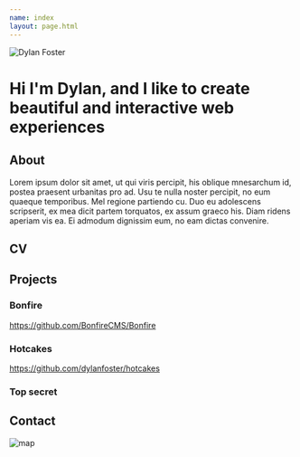 ```yaml
---
name: index
layout: page.html
---
```


<!-- main heading -->
<div class="row logo">
  <div class="col-12">
    <img src="/assets/images/dylan.png" alt="Dylan Foster"/>
  </div>
</div>

<div class="row heading text-center">
  <div class="col-12">
    <h1 class="header header_main">
      Hi I'm Dylan, and I like to create beautiful and interactive web experiences
    </h1>
  </div>
</div>

<!-- cloud/moon animation and navigation -->
<div class="row landing">
  <div class="col-12">
    <div class="moon"></div>
    <div class="cloud cloud_1"></div>
    <div class="cloud cloud_2"></div>
    <div class="cloud cloud_3"></div>
    <div class="cloud cloud_4"></div>
    <div class="cloud cloud_5"></div>
  </div>
</div>

<!-- about -->
<div class="row text-center section">
  <div class="col-12">
    <h2 class="header header_section">About</h2>
  </div>
</div>

<div class="row">
  <div class="col-12">
    <p class="content text-m">
      Lorem ipsum dolor sit amet, ut qui viris percipit, his oblique mnesarchum id, postea praesent urbanitas pro ad. Usu te nulla noster percipit, no eum quaeque temporibus. Mel regione partiendo cu. Duo eu adolescens scripserit, ex mea dicit partem torquatos, ex assum graeco his. Diam ridens aperiam vis ea. Ei admodum dignissim eum, no eam dictas convenire.
    </p>
  </div>
</div>

<!-- cv -->
<div class="row text-center section">
  <div class="col-12">
    <h2 class="header header_section">CV</h2>
  </div>
</div>
<div class="row">
  <div class="col-4 tile apple" data-toggle="apple">
  </div>
  <div class="col-4 tile google" data-toggle="google">
  </div>
  <div class="col-4 tile twitter" data-toggle="twitter">
  </div>
</div>

<div class="row text-center section">
  <div class="col-12">
    <h2 class="header header_section">Projects</h2>
  </div>
</div>
<div class="row">
  <div class="col-4 tile bonfire" data-toggle="bonfire"></div>
  <div class="col-4 tile hotcakes" data-toggle="hotcakes"></div>
  <div class="col-4 tile topsecret" data-toggle="topsecret"></div>
</div>
<div class="row text-center">
  <div class="col-4 sub-header">
    <h3 class="header header_sub">Bonfire</h3>
    <a href="https://github.com/BonfireCMS/Bonfire" target=_blank>https://github.com/BonfireCMS/Bonfire</a>
  </div>
  <div class="col-4 sub-header">
    <h3 class="header header_sub">Hotcakes</h3>
    <a href="https://github.com/dylanfoster/hotcakes" target=_blank>https://github.com/dylanfoster/hotcakes</a>
  </div>
  <div class="col-4 sub-header">
    <h3 class="header header_sub">Top secret</h3>
  </div>
</div>

<!-- contact -->
<div class="row section">
  <div class="col-12 text-center">
    <h2 class="header header_section">Contact</h2>
  </div>
</div>
<div class="row">
  <div class="col-12">
    <img class="image_responsive" src="/assets/images/maps.png" alt="map" />
  </div>
</div>

